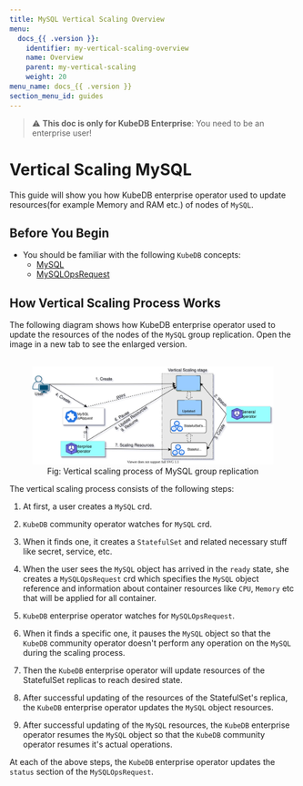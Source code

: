 ```yaml
---
title: MySQL Vertical Scaling Overview
menu:
  docs_{{ .version }}:
    identifier: my-vertical-scaling-overview
    name: Overview
    parent: my-vertical-scaling
    weight: 20
menu_name: docs_{{ .version }}
section_menu_id: guides
---
```


> :warning: **This doc is only for KubeDB Enterprise**: You need to be an enterprise user!

# Vertical Scaling MySQL

This guide will show you how KubeDB enterprise operator used to update resources(for example Memory and RAM etc.) of nodes of `MySQL`.

## Before You Begin

- You should be familiar with the following `KubeDB` concepts:
  - [MySQL](/docs/concepts/databases/mysql.md)
  - [MySQLOpsRequest](/docs/concepts/day-2-operations/mysqlopsrequest.md)

## How Vertical Scaling Process Works

The following diagram shows how KubeDB enterprise operator used to update the resources of the nodes of the `MySQL` group replication. Open the image in a new tab to see the enlarged version.

<figure align="center">
  <img alt="Stash Backup Flow" src="/docs/images/day-2-operation/ops_req-vertical_scale%20.svg">
<figcaption align="center">Fig: Vertical scaling process of MySQL group replication</figcaption>
</figure>

The vertical scaling process consists of the following steps:

1. At first, a user creates a `MySQL` crd.

2. `KubeDB` community operator watches for `MySQL` crd.

3. When it finds one, it creates a `StatefulSet` and related necessary stuff like secret, service, etc.

4. When the user sees the `MySQL` object has arrived in the `ready` state, she creates a `MySQLOpsRequest` crd which specifies the `MySQL` object reference and information about container resources like `CPU`, `Memory` etc that will be applied for all container.

5. `KubeDB` enterprise operator watches for `MySQLOpsRequest`.

6. When it finds a specific one, it pauses the `MySQL` object so that the `KubeDB` community operator doesn't perform any operation on the `MySQL` during the scaling process.  

7. Then the `KubeDB` enterprise operator will update resources of the StatefulSet replicas to reach desired state.

8. After successful updating of the resources of the StatefulSet's replica, the `KubeDB` enterprise operator updates the `MySQL` object resources.

9. After successful updating of the `MySQL` resources, the `KubeDB` enterprise operator resumes the `MySQL` object so that the `KubeDB` community operator resumes it's actual operations.

At each of the above steps, the `KubeDB` enterprise operator updates the `status` section of the `MySQLOpsRequest`.